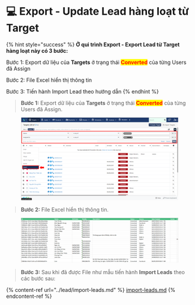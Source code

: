 # 💻 Export - Update Lead hàng loạt từ Target

{% hint style="success" %}
**Ở qui trình Export - Export Lead từ Target hàng loạt này có 3 bước:**

Bước 1: Export dữ liệu của **Targets** ở trạng thái <mark style="color:red;">**Converted**</mark> của từng Users đã Assign

Bước 2: File Excel hiển thị thông tin

Bước 3: Tiến hành Import Lead theo hướng dẫn
{% endhint %}

> **Bước  1:** Export dữ liệu của **Targets** ở trạng thái <mark style="color:red;">**Converted**</mark> của từng Users đã Assign.

<figure><img src="../../.gitbook/assets/image (6).png" alt=""><figcaption></figcaption></figure>

> **Bước 2:** File Excel hiển thị thông tin.

<figure><img src="../../.gitbook/assets/image (4) (4).png" alt=""><figcaption></figcaption></figure>

> **Bước 3:** Sau khi đã được File như mẫu tiến hành **Import Leads** theo các bước sau: &#x20;

{% content-ref url="../lead/import-leads.md" %}
[import-leads.md](../lead/import-leads.md)
{% endcontent-ref %}
